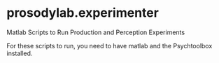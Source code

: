 prosodylab.experimenter
=======================

Matlab Scripts to Run Production and Perception Experiments

For these scripts to run, you need to have matlab and the Psychtoolbox installed.
